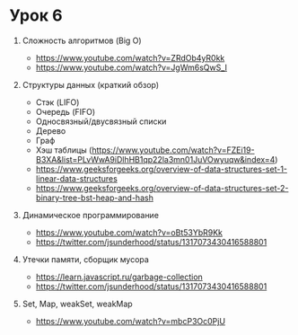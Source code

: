 # Урок 6

1. Сложность алгоритмов (Big O)
    - https://www.youtube.com/watch?v=ZRdOb4yR0kk
    - https://www.youtube.com/watch?v=JgWm6sQwS_I

2. Структуры данных (краткий обзор)
    - Стэк (LIFO)
    - Очередь (FIFO)
    - Односвязный/двусвязный списки
    - Дерево
    - Граф
    - Хэш таблицы (https://www.youtube.com/watch?v=FZEi19-B3XA&list=PLvWwA9iDlhHB1qp22la3mn01JuVOwyuqw&index=4)
    - https://www.geeksforgeeks.org/overview-of-data-structures-set-1-linear-data-structures
    - https://www.geeksforgeeks.org/overview-of-data-structures-set-2-binary-tree-bst-heap-and-hash

3. Динамическое программирование
    - https://www.youtube.com/watch?v=oBt53YbR9Kk
    - https://twitter.com/jsunderhood/status/1317073430416588801 

4. Утечки памяти, сборщик мусора
    - https://learn.javascript.ru/garbage-collection
    - https://twitter.com/jsunderhood/status/1317073430416588801

5. Set, Map, weakSet, weakMap
    - https://www.youtube.com/watch?v=mbcP3Oc0PjU
